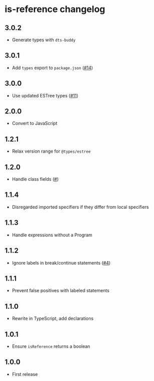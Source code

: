 # is-reference changelog

## 3.0.2

- Generate types with `dts-buddy`

## 3.0.1

- Add `types` export to `package.json` ([#14](https://github.com/Rich-Harris/is-reference/pull/14))

## 3.0.0

- Use updated ESTree types ([#11](https://github.com/Rich-Harris/is-reference/pull/11))

## 2.0.0

- Convert to JavaScript

## 1.2.1

- Relax version range for `@types/estree`

## 1.2.0

- Handle class fields ([#](https://github.com/Rich-Harris/is-reference/pull/8))

## 1.1.4

- Disregarded imported specifiers if they differ from local specifiers

## 1.1.3

- Handle expressions without a Program

## 1.1.2

- Ignore labels in break/continue statements ([#4](https://github.com/Rich-Harris/is-reference/pull/4))

## 1.1.1

- Prevent false positives with labeled statements

## 1.1.0

- Rewrite in TypeScript, add declarations

## 1.0.1

- Ensure `isReference` returns a boolean

## 1.0.0

- First release
